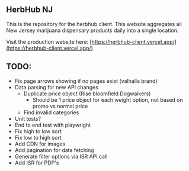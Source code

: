 ## HerbHub NJ

This is the repository for the herbhub client. This website aggregates all New Jersey marijuana dispensary products daily into a single location.

Visit the production website here: [https://herbhub-client.vercel.app/](https://herbhub-client.vercel.app/)

## TODO:

-   Fix page arrows showing if no pages exist (valhalla brand)
-   Data parsing for new API changes
    -   Duplicate price object (Rise bloomfield Dogwalkers)
        -   Should be 1 price object for each weight option, not based on promo vs normal price
    -   Find invalid categories
-   Unit tests?
-   End to end test with playwright
-   Fix high to low sort
-   Fix low to high sort
-   Add CDN for images
-   Add pagination for data fetching
-   Generate filter options via ISR API call
-   Add ISR for PDP's
